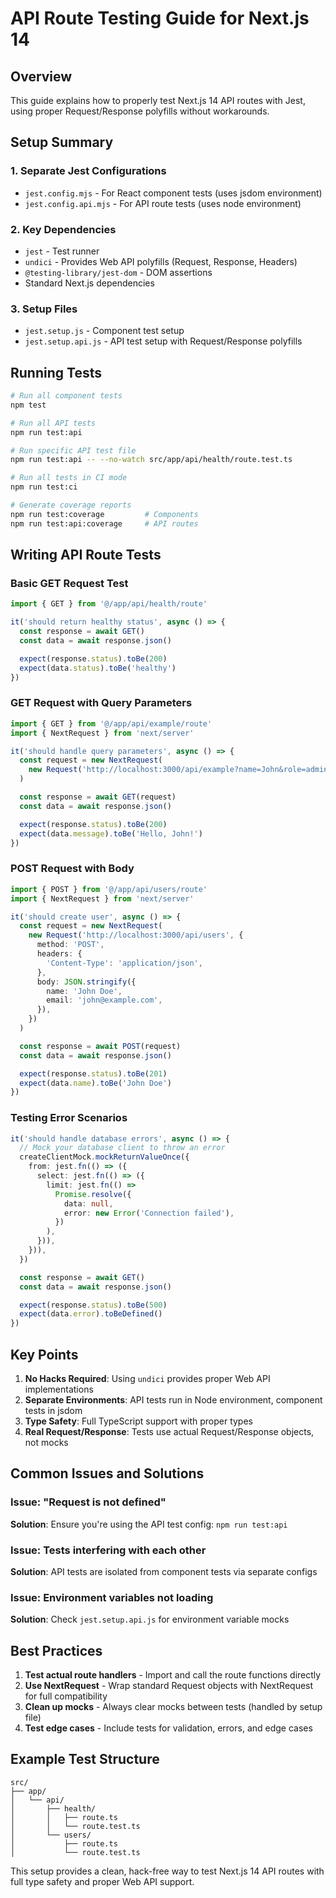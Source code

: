 # API Route Testing Guide for Next.js 14

## Overview

This guide explains how to properly test Next.js 14 API routes with Jest, using proper Request/Response polyfills without workarounds.

## Setup Summary

### 1. **Separate Jest Configurations**

- `jest.config.mjs` - For React component tests (uses jsdom environment)
- `jest.config.api.mjs` - For API route tests (uses node environment)

### 2. **Key Dependencies**

- `jest` - Test runner
- `undici` - Provides Web API polyfills (Request, Response, Headers)
- `@testing-library/jest-dom` - DOM assertions
- Standard Next.js dependencies

### 3. **Setup Files**

- `jest.setup.js` - Component test setup
- `jest.setup.api.js` - API test setup with Request/Response polyfills

## Running Tests

```bash
# Run all component tests
npm test

# Run all API tests
npm run test:api

# Run specific API test file
npm run test:api -- --no-watch src/app/api/health/route.test.ts

# Run all tests in CI mode
npm run test:ci

# Generate coverage reports
npm run test:coverage         # Components
npm run test:api:coverage     # API routes
```

## Writing API Route Tests

### Basic GET Request Test

```typescript
import { GET } from '@/app/api/health/route'

it('should return healthy status', async () => {
  const response = await GET()
  const data = await response.json()

  expect(response.status).toBe(200)
  expect(data.status).toBe('healthy')
})
```

### GET Request with Query Parameters

```typescript
import { GET } from '@/app/api/example/route'
import { NextRequest } from 'next/server'

it('should handle query parameters', async () => {
  const request = new NextRequest(
    new Request('http://localhost:3000/api/example?name=John&role=admin')
  )

  const response = await GET(request)
  const data = await response.json()

  expect(response.status).toBe(200)
  expect(data.message).toBe('Hello, John!')
})
```

### POST Request with Body

```typescript
import { POST } from '@/app/api/users/route'
import { NextRequest } from 'next/server'

it('should create user', async () => {
  const request = new NextRequest(
    new Request('http://localhost:3000/api/users', {
      method: 'POST',
      headers: {
        'Content-Type': 'application/json',
      },
      body: JSON.stringify({
        name: 'John Doe',
        email: 'john@example.com',
      }),
    })
  )

  const response = await POST(request)
  const data = await response.json()

  expect(response.status).toBe(201)
  expect(data.name).toBe('John Doe')
})
```

### Testing Error Scenarios

```typescript
it('should handle database errors', async () => {
  // Mock your database client to throw an error
  createClientMock.mockReturnValueOnce({
    from: jest.fn(() => ({
      select: jest.fn(() => ({
        limit: jest.fn(() =>
          Promise.resolve({
            data: null,
            error: new Error('Connection failed'),
          })
        ),
      })),
    })),
  })

  const response = await GET()
  const data = await response.json()

  expect(response.status).toBe(500)
  expect(data.error).toBeDefined()
})
```

## Key Points

1. **No Hacks Required**: Using `undici` provides proper Web API implementations
2. **Separate Environments**: API tests run in Node environment, component tests in jsdom
3. **Type Safety**: Full TypeScript support with proper types
4. **Real Request/Response**: Tests use actual Request/Response objects, not mocks

## Common Issues and Solutions

### Issue: "Request is not defined"

**Solution**: Ensure you're using the API test config: `npm run test:api`

### Issue: Tests interfering with each other

**Solution**: API tests are isolated from component tests via separate configs

### Issue: Environment variables not loading

**Solution**: Check `jest.setup.api.js` for environment variable mocks

## Best Practices

1. **Test actual route handlers** - Import and call the route functions directly
2. **Use NextRequest** - Wrap standard Request objects with NextRequest for full compatibility
3. **Clean up mocks** - Always clear mocks between tests (handled by setup file)
4. **Test edge cases** - Include tests for validation, errors, and edge cases

## Example Test Structure

```
src/
├── app/
│   └── api/
│       ├── health/
│       │   ├── route.ts
│       │   └── route.test.ts
│       └── users/
│           ├── route.ts
│           └── route.test.ts
```

This setup provides a clean, hack-free way to test Next.js 14 API routes with full type safety and proper Web API support.
